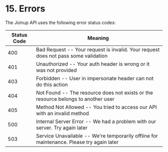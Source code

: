 # 15. Errors

The Joinup API uses the following error status codes:


Status Code | Meaning
---------- | -------
400 | Bad Request -- Your request is invalid. Your request does not pass some validation
401 | Unauthorized -- Your auth header is wrong or it was not provided
403 | Forbidden -- User in impersonate header can not do this action
404 | Not Found -- The resource does not exists or the resource belongs to another user
405 | Method Not Allowed -- You tried to access our API with an invalid method
500 | Internal Server Error -- We had a problem with our server. Try again later
503 | Service Unavailable -- We're temporarily offline for maintenance. Please try again later
